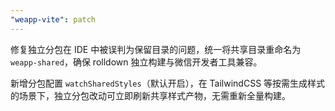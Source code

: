 ```yaml
---
"weapp-vite": patch
---
```


修复独立分包在 IDE 中被误判为保留目录的问题，统一将共享目录重命名为 `weapp-shared`，确保 rolldown 独立构建与微信开发者工具兼容。

新增分包配置 `watchSharedStyles`（默认开启），在 TailwindCSS 等按需生成样式的场景下，独立分包改动可立即刷新共享样式产物，无需重新全量构建。
